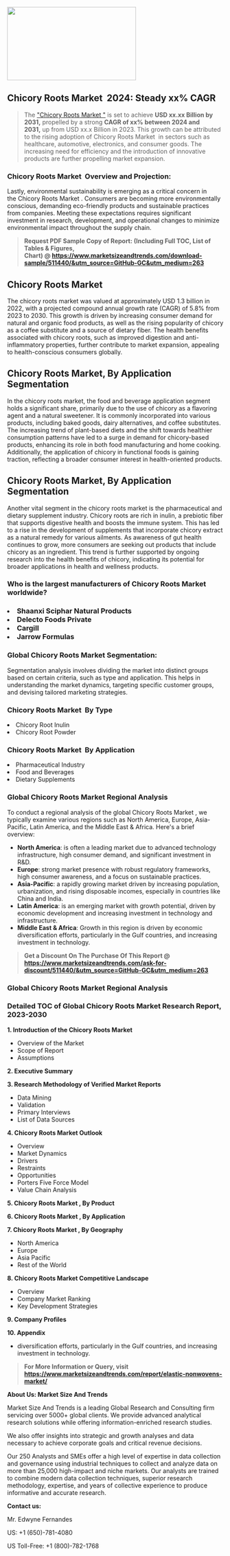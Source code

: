 <p><img class="alignnone size-medium wp-image-20088" src="https://ffe5etoiles.com/wp-content/uploads/2024/12/MST1-300x171.png" alt="" width="300" height="171" /></p><h2 id="ember46" class="ember-view reader-text-block__heading-2">Chicory Roots Market &nbsp;2024: Steady&nbsp;xx% CAGR</h2><blockquote id="ember47" class="ember-view reader-text-block__blockquote">The&nbsp;<a class="app-aware-link " href="https://www.marketsizeandtrends.com/download-sample/511440/&utm_source=GitHub-GC&utm_medium=263" target="_blank" data-test-app-aware-link="">"Chicory Roots Market "</a>&nbsp;is set to achieve&nbsp;<strong>USD&nbsp;xx.xx&nbsp;Billion by 2031,</strong>&nbsp;propelled by a strong&nbsp;<strong>CAGR of&nbsp;xx% between 2024 and 2031,</strong>&nbsp;up from USD xx.x Billion in 2023. This growth can be attributed to the rising adoption of&nbsp;Chicory Roots Market &nbsp;in sectors such as healthcare, automotive, electronics, and consumer goods. The increasing need for efficiency and the introduction of innovative products are further propelling market expansion.</blockquote><h3 id="ember48" class="ember-view reader-text-block__heading-3">Chicory Roots Market &nbsp;Overview and Projection:</h3><p id="ember49" class="ember-view reader-text-block__paragraph">Lastly, environmental sustainability is emerging as a critical concern in the&nbsp;Chicory Roots Market . Consumers are becoming more environmentally conscious, demanding eco-friendly products and sustainable practices from companies. Meeting these expectations requires significant investment in research, development, and operational changes to minimize environmental impact throughout the supply chain.</p><blockquote id="ember50" class="ember-view reader-text-block__blockquote"><strong>Request PDF Sample Copy of Report: (Including Full TOC, List of Tables &amp; Figures, Chart)&nbsp;@&nbsp;<strong><a href="https://www.marketsizeandtrends.com/download-sample/511440/&utm_source=GitHub-GC&utm_medium=263" target="_blank">https://www.marketsizeandtrends.com/download-sample/511440/&utm_source=GitHub-GC&utm_medium=263</a></strong></strong></blockquote><h3 class=""> <h2>Chicory Roots Market</h2><p>The chicory roots market was valued at approximately USD 1.3 billion in 2022, with a projected compound annual growth rate (CAGR) of 5.8% from 2023 to 2030. This growth is driven by increasing consumer demand for natural and organic food products, as well as the rising popularity of chicory as a coffee substitute and a source of dietary fiber. The health benefits associated with chicory roots, such as improved digestion and anti-inflammatory properties, further contribute to market expansion, appealing to health-conscious consumers globally.</p><h2>Chicory Roots Market, By Application Segmentation</h2><p>In the chicory roots market, the food and beverage application segment holds a significant share, primarily due to the use of chicory as a flavoring agent and a natural sweetener. It is commonly incorporated into various products, including baked goods, dairy alternatives, and coffee substitutes. The increasing trend of plant-based diets and the shift towards healthier consumption patterns have led to a surge in demand for chicory-based products, enhancing its role in both food manufacturing and home cooking. Additionally, the application of chicory in functional foods is gaining traction, reflecting a broader consumer interest in health-oriented products.</p><h2>Chicory Roots Market, By Application Segmentation</h2><p>Another vital segment in the chicory roots market is the pharmaceutical and dietary supplement industry. Chicory roots are rich in inulin, a prebiotic fiber that supports digestive health and boosts the immune system. This has led to a rise in the development of supplements that incorporate chicory extract as a natural remedy for various ailments. As awareness of gut health continues to grow, more consumers are seeking out products that include chicory as an ingredient. This trend is further supported by ongoing research into the health benefits of chicory, indicating its potential for broader applications in health and wellness products.</p></h3><h3 id="" class="">Who is the largest manufacturers of&nbsp;Chicory Roots Market worldwide?</h3><h3 class=""></Li><Li>Shaanxi Sciphar Natural Products</Li><Li> Delecto Foods Private</Li><Li> Cargill</Li><Li> Jarrow Formulas</h3><h3 id="ember53" class="ember-view reader-text-block__heading-3">Global&nbsp;Chicory Roots Market Segmentation:</h3><p id="ember54" class="ember-view reader-text-block__paragraph">Segmentation analysis involves dividing the market into distinct groups based on certain criteria, such as type and application. This helps in understanding the market dynamics, targeting specific customer groups, and devising tailored marketing strategies.</p><h3 id="" class="">Chicory Roots Market &nbsp;By Type</h3><p></Li><Li>Chicory Root Inulin</Li><Li> Chicory Root Powder</p><h3 id="" class="">Chicory Roots Market &nbsp;By Application</h3><p class=""></Li><Li>Pharmaceutical Industry</Li><Li> Food and Beverages</Li><Li> Dietary Supplements</p><h3 id="ember62" class="ember-view reader-text-block__heading-3">Global Chicory Roots Market Regional Analysis</h3><p id="ember63" class="ember-view reader-text-block__paragraph">To conduct a regional analysis of the global Chicory Roots Market , we typically examine various regions such as North America, Europe, Asia-Pacific, Latin America, and the Middle East &amp; Africa. Here's a brief overview:</p><ul><li><strong>North America</strong>: is often a leading market due to advanced technology infrastructure, high consumer demand, and significant investment in R&amp;D.</li><li><strong>Europe</strong>: strong market presence with robust regulatory frameworks, high consumer awareness, and a focus on sustainable practices.</li><li><strong>Asia-Pacific</strong>: a rapidly growing market driven by increasing population, urbanization, and rising disposable incomes, especially in countries like China and India.</li><li><strong>Latin America</strong>: is an emerging market with growth potential, driven by economic development and increasing investment in technology and infrastructure.</li><li><strong>Middle East &amp; Africa</strong>: Growth in this region is driven by economic diversification efforts, particularly in the Gulf countries, and increasing investment in technology.</li></ul><blockquote id="ember61" class="ember-view reader-text-block__blockquote"><strong>Get a Discount On The Purchase Of This Report @ <strong><a href="https://html-cleaner.com/" target="">https://www.marketsizeandtrends.com/ask-for-discount/511440/&utm_source=GitHub-GC&utm_medium=263</a></strong></strong></blockquote><h3 id="ember62" class="ember-view reader-text-block__heading-3">Global Chicory Roots Market Regional Analysis</h3><h3 id="" class="">Detailed TOC of Global Chicory Roots Market Research Report, 2023-2030</h3><p id="" class=""><strong>1. Introduction of the Chicory Roots Market </strong></p><ul><li>Overview of the Market</li><li>Scope of Report</li><li>Assumptions</li></ul><p id="" class=""><strong>2. Executive Summary</strong></p><p id="" class=""><strong>3. Research Methodology of Verified Market Reports</strong></p><ul><li>Data Mining</li><li>Validation</li><li>Primary Interviews</li><li>List of Data Sources</li></ul><p id="" class=""><strong>4. Chicory Roots Market Outlook</strong></p><ul><li>Overview</li><li>Market Dynamics</li><li>Drivers</li><li>Restraints</li><li>Opportunities</li><li>Porters Five Force Model</li><li>Value Chain Analysis</li></ul><p id="" class=""><strong>5. Chicory Roots Market , By Product</strong></p><p id="" class=""><strong>6. Chicory Roots Market , By Application</strong></p><p id="" class=""><strong>7. Chicory Roots Market , By Geography</strong></p><ul><li>North America</li><li>Europe</li><li>Asia Pacific</li><li>Rest of the World</li></ul><p id="" class=""><strong>8. Chicory Roots Market Competitive Landscape</strong></p><ul><li>Overview</li><li>Company Market Ranking</li><li>Key Development Strategies</li></ul><p id="" class=""><strong>9. Company Profiles</strong></p><p id="" class=""><strong>10. Appendix</strong></p><ul><li>diversification efforts, particularly in the Gulf countries, and increasing investment in technology.</li></ul><blockquote id="ember65" class="ember-view reader-text-block__blockquote"><strong>For More Information or Query, visit <strong><strong><a href="https://html-cleaner.com/" target="">https://www.marketsizeandtrends.com/report/elastic-nonwovens-market/</a></strong></strong></strong></blockquote><p id="" class=""><strong>About Us: Market Size And Trends</strong></p><p id="" class="">Market Size And Trends is a leading Global Research and Consulting firm servicing over 5000+ global clients. We provide advanced analytical research solutions while offering information-enriched research studies.</p><p id="" class="">We also offer insights into strategic and growth analyses and data necessary to achieve corporate goals and critical revenue decisions.</p><p id="" class="">Our 250 Analysts and SMEs offer a high level of expertise in data collection and governance using industrial techniques to collect and analyze data on more than 25,000 high-impact and niche markets. Our analysts are trained to combine modern data collection techniques, superior research methodology, expertise, and years of collective experience to produce informative and accurate research.</p><p id="" class=""><strong>Contact us:</strong></p><p id="" class="">Mr. Edwyne Fernandes</p><p id="" class="">US: +1 (650)-781-4080</p><p id="" class="">US Toll-Free: +1 (800)-782-1768</p>
